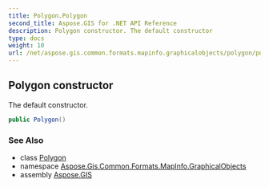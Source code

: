 ```yaml
---
title: Polygon.Polygon
second_title: Aspose.GIS for .NET API Reference
description: Polygon constructor. The default constructor
type: docs
weight: 10
url: /net/aspose.gis.common.formats.mapinfo.graphicalobjects/polygon/polygon/
---
```

## Polygon constructor

The default constructor.

```csharp
public Polygon()
```

### See Also

* class [Polygon](../)
* namespace [Aspose.Gis.Common.Formats.MapInfo.GraphicalObjects](../../polygon/)
* assembly [Aspose.GIS](../../../)


